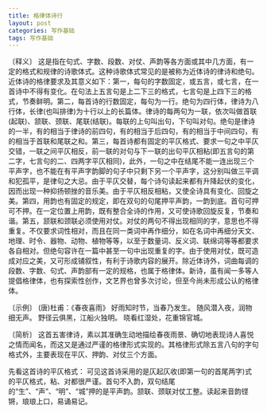 ```yaml
---
title: 格律体诗行
layout: post
categories: 写作基础
tags: 写作基础
---
```


〔释义〕 这是指在句式、字数、段数、对仗、声韵等各方面或其中几方面，有一定的格式和规律的诗歌体式。这种诗歌体式常见的是被称为近体诗的律诗和绝句。近体诗的格律要求及其意义如下：第一，每句的字数固定，或五言，或七言，在一首诗中不得有变化。在句法上五言句是上二下三的格式，七言句是上四下三的格式，节奏鲜明。第二，每首诗的行数固定，每句为一行。绝句为四行体，律诗为八行体，长律(也叫排律)为十行以上的长篇体。律诗的每两句为一联，依次叫做首联(起联)、颔联、颈联、尾联(结联)。每联的上句叫出句，下句叫对句。绝句是律诗的一半，有的相当于律诗的前四句，有的相当于后四句，有的相当于中间四句，有的相当于首联和尾联之和。第三，每首诗都有固定的平仄格式、要求一句之中平仄交错，一联之间平仄相反，前一联的对句与下一联的出句平仄相粘(即五言句的第二字，七言句的二、四两字平仄相同)，此外，一句之中在结尾不能一连出现三个平声字，也不能在有平声字韵脚的句子中只剩下另一个平声字，这分别叫做三平调和犯孤平，是律句之大忌。由于平仄交替，每个诗句读起来都有升降起伏的变化，因而出现一种抑扬顿挫的音乐美。由于平仄相反相粘，又使全诗具有变化、回旋之美。第四，用韵也有固定的规定，即在双句的句尾押平声韵，一韵到底。首句可押可不押。在一定位置上用韵，既有整合全诗的作用，又可使诗歌回旋反复，节奏和谐。第五，颔联和颈联必须使用对仗。对仗的两句不得出现相同的字，意思也不得重复。不仅要求词性相对，而且在同一类词中再作细分，如在名词中再细分天文、地理、时令、器物、动物、植物等等，以至于数量词、反义词、联绵词等等都要求各自相对。但绝句容许在一篇中甚至一句中出现重复的字。由于使用对仗，既可造成对应之美，又可形成铺叙性，有利于诗歌内容的展开。除近体诗外，词曲每调的段数、字数、句式、声韵部有一定的规格，也属于格律体。新诗，虽有闻一多等人提倡格律体，也有探索性创作，文艺界也曾多次讨论，但至今尚未形成公认的格律体。

〔示例〕 (唐)杜甫：《春夜喜雨》
好雨知时节，当春乃发生。
随风潜入夜，润物细无声。
野径云俱黑，江船火独明。
晓看红湿处，花重锦官城。

〔简析〕 这首五害律诗，素以其准确生动地描绘春夜雨景、确切地表现诗人喜悦之情而闻名，而这又是通过严谨的格律形式实现的。其格律形式除五言八句的字句格式外，主要表现在平仄、押韵、对仗三个方面。

先看这首诗的平仄格式：
可见这首诗采用的是仄起仄收(即第一句的首尾两字)式的平仄格式，粘、对都很严谨。首句不入韵，双句结尾的“生”、“声”、“明”、“城”押的是平声韵。颔联、颈联对仗工整。读起来音韵铿锵，琅琅上口，易诵易记。 